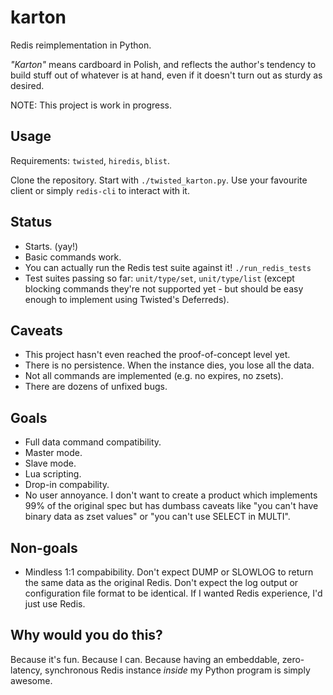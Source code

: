 karton
======

Redis reimplementation in Python.

*"Karton"* means cardboard in Polish, and reflects the author's tendency to build
stuff out of whatever is at hand, even if it doesn't turn out as sturdy as
desired.

NOTE: This project is work in progress.

Usage
-----

Requirements: ``twisted``, ``hiredis``, ``blist``.

Clone the repository. Start with ``./twisted_karton.py``. Use your favourite
client or simply ``redis-cli`` to interact with it.

Status
------

* Starts. (yay!)
* Basic commands work.
* You can actually run the Redis test suite against it! ``./run_redis_tests``
* Test suites passing so far: ``unit/type/set``, ``unit/type/list`` (except
  blocking commands they're not supported yet - but should be easy enough
  to implement using Twisted's Deferreds).

Caveats
-------

* This project hasn't even reached the proof-of-concept level yet.
* There is no persistence. When the instance dies, you lose all the data.
* Not all commands are implemented (e.g. no expires, no zsets).
* There are dozens of unfixed bugs.

Goals
-----

* Full data command compatibility.
* Master mode.
* Slave mode.
* Lua scripting.
* Drop-in compability.
* No user annoyance. I don't want to create a product which implements 99%
  of the original spec but has dumbass caveats like "you can't have binary data
  as zset values" or "you can't use SELECT in MULTI".

Non-goals
---------

* Mindless 1:1 compabibility. Don't expect DUMP or SLOWLOG to return the same
  data as the original Redis. Don't expect the log output or configuration file
  format to be identical. If I wanted Redis experience, I'd just use Redis.

Why would you do this?
----------------------

Because it's fun. Because I can. Because having an embeddable, zero-latency,
synchronous Redis instance *inside* my Python program is simply awesome.
